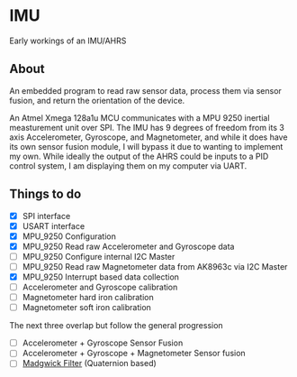 # IMU
Early workings of an IMU/AHRS
## About
An embedded program to read raw sensor data, process them via sensor fusion, and return the orientation of the device.

An Atmel Xmega 128a1u MCU communicates with a MPU 9250 inertial measturement unit over SPI. The IMU has 9 degrees of freedom from its 3 axis Accelerometer, Gyroscope, and Magnetometer, and while it does have its own sensor fusion module, I will bypass it due to wanting to implement my own. While ideally the output of the AHRS could be inputs to a PID control system, I am displaying them on my computer via UART. 

## Things to do

- [x] SPI interface
- [x] USART interface
- [x] MPU_9250 Configuration
- [x] MPU_9250 Read raw Accelerometer and Gyroscope data
- [ ] MPU_9250 Configure internal I2C Master
- [ ] MPU_9250 Read raw Magnetometer data from AK8963c via I2C Master
- [x] MPU_9250 Interrupt based data collection
- [ ] Accelerometer and Gyroscope calibration
- [ ] Magnetometer hard iron calibration
- [ ] Magnetometer soft iron calibration

The next three overlap but follow the general progression
- [ ] Accelerometer + Gyroscope Sensor Fusion
- [ ] Accelerometer + Gyroscope + Magnetometer Sensor fusion
- [ ] [Madgwick Filter](https://courses.cs.washington.edu/courses/cse474/17wi/labs/l4/madgwick_internal_report.pdf) (Quaternion based) 
